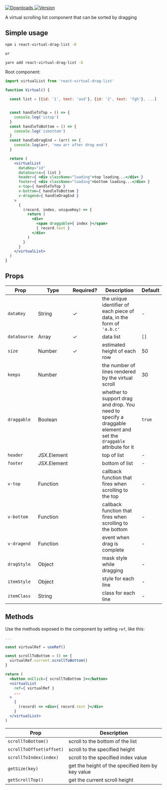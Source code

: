 <p>
  <a href="https://npm-stat.com/charts.html?package=react-virtual-drag-list">
    <img alt="Downloads" src="https://img.shields.io/npm/dm/react-virtual-drag-list.svg">
  </a>
  <a href="https://www.npmjs.com/package/react-virtual-drag-list">
    <img alt="Version" src="https://img.shields.io/npm/v/react-virtual-drag-list.svg"/>
  </a>
</p>

A virtual scrolling list component that can be sorted by dragging



## Simple usage

```bash
npm i react-virtual-drag-list -D

or

yarn add react-virtual-drag-list -D
```

Root component:
```jsx
import virtualList from 'react-virtual-drag-list'

function Virtual() {

  const list = [{id: '1', text: 'asd'}, {id: '2', text: 'fgh'}, ...]


  const handleToTop = () => {
    console.log('istop')
  }
  const handleToBottom = () => {
    console.log('isbottom')
  }
  const handleDragEnd = (arr) => {
    console.log(arr, 'new arr after drag end')
  }

  return (
    <virtualList
      dataKey="id"
      dataSource={ list }
      header={ <div className="loading">top loading...</div> }
      footer={ <div className="loading">bottom loading...</div> }
      v-top={ handleToTop }
      v-bottom={ handleToBottom }
      v-dragend={ handleDragEnd }
    >
      {
        (record, index, uniqueKey) => {
          return (
            <div>
              <span draggable>{ index }</span>
              { record.text }
            </div>
          )
        }
      }
    </virtualList>
  )
}
```

## Props

|     **Prop**    |  **Type**  | **Required?** | **Description**  |    **Default**   |
|-----------------|------------|------------|------------------|------------------|
| `dataKey`       | String     |   ✓   | the unique identifier of each piece of data, in the form of `'a.b.c'` | - |
| `dataSource`    | Array      |   ✓   | data list            | `[]` |
| `size`          | Number     |   ✓   | estimated height of each row  | 50 |
| `keeps`         | Number     |       | the number of lines rendered by the virtual scroll  | 30 |
| `draggable`     | Boolean    |       | whether to support drag and drop. You need to specify a draggable element and set the `draggable` attribute for it  | `true` |
| `header`        | JSX.Element|       | top of list            | - |
| `footer`        | JSX.Element|       | bottom of list            | - |
| `v-top`         | Function   |       | callback function that fires when scrolling to the top  | - |
| `v-bottom`      | Function   |       | callback function that fires when scrolling to the bottom  | - |
| `v-dragend`     | Function   |       | event when drag is complete  | - |
| `dragStyle`     | Object     |       | mask style while dragging  | - |
| `itemStyle`     | Object     |       | style for each line  | - |
| `itemClass`     | String     |       | class for each line  | - |

## Methods
Use the methods exposed in the component by setting `ref`, like this:
```jsx
...

const virtualRef = useRef()

const scrollToBottom = () => {
  virtualRef.current.scrollToBottom()
}

return (
  <button onClick={ scrollToBottom }></button>
  <virtualList
    ref={ virtualRef }
    ...
  >
    {
      (record) => <div>{ record.text }</div>
    }
  </virtualList>
)
```

|     **Prop**     | **Description** |
|------------------|-----------------|
| `scrollToBottom()` | scroll to the bottom of the list  |
| `scrollToOffset(offset)` | scroll to the specified height  |
| `scrollToIndex(index)` | scroll to the specified index value  |
| `getSize(key)` | get the height of the specified item by key value  |
| `getScrollTop()` | get the current scroll height  |

